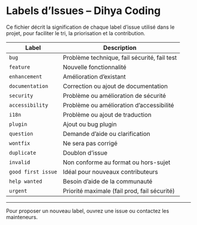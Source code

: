 # Labels d’Issues – Dihya Coding

Ce fichier décrit la signification de chaque label d’issue utilisé dans le projet, pour faciliter le tri, la priorisation et la contribution.

| Label             | Description                                      |
|-------------------|-------------------------------------------------|
| `bug`             | Problème technique, fail sécurité, fail test     |
| `feature`         | Nouvelle fonctionnalité                          |
| `enhancement`     | Amélioration d’existant                         |
| `documentation`   | Correction ou ajout de documentation             |
| `security`        | Problème ou amélioration de sécurité             |
| `accessibility`   | Problème ou amélioration d’accessibilité         |
| `i18n`            | Problème ou ajout de traduction                  |
| `plugin`          | Ajout ou bug plugin                              |
| `question`        | Demande d’aide ou clarification                  |
| `wontfix`         | Ne sera pas corrigé                              |
| `duplicate`       | Doublon d’issue                                 |
| `invalid`         | Non conforme au format ou hors-sujet             |
| `good first issue`| Idéal pour nouveaux contributeurs                |
| `help wanted`     | Besoin d’aide de la communauté                   |
| `urgent`          | Priorité maximale (fail prod, fail sécurité)     |

---

Pour proposer un nouveau label, ouvrez une issue ou contactez les mainteneurs.
